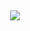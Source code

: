 
<span align="center">

## <img src="https://github.com/anandavieira/anandavieira/issues/1#issue-981392238"> 

</span>
